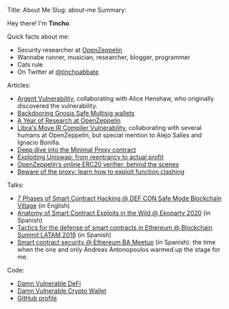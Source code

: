Title: About Me
Slug: about-me
Summary: 

Hey there! I'm **Tincho**.

Quick facts about me:

- Security researcher at [OpenZeppelin](https://openzeppelin.com/)
- Wannabe runner, musician, researcher, blogger, programmer
- Cats rule
- On Twitter at [@tinchoabbate](https://twitter.com/tinchoabbate)

Articles:

- [Argent Vulnerability](https://blog.openzeppelin.com/argent-vulnerability-report/), collaborating with Alice Henshaw, who originally discovered the vulnerability.
- [Backdooring Gnosis Safe Multisig wallets](https://blog.openzeppelin.com/backdooring-gnosis-safe-multisig-wallets)
- [A Year of Research at OpenZeppelin](https://blog.openzeppelin.com/a-year-of-research-at-openzeppelin/)
- [Libra's Move IR Compiler Vulnerability](https://blog.openzeppelin.com/libra-vulnerability-summary/), collaborating with several humans at OpenZeppelin, but special mention to Alejo Salles and Ignacio Bonilla.
- [Deep dive into the Minimal Proxy contract](https://blog.openzeppelin.com/deep-dive-into-the-minimal-proxy-contract/)
- [Exploiting Uniswap: from reentrancy to actual profit](https://blog.openzeppelin.com/exploiting-uniswap-from-reentrancy-to-actual-profit/)
- [OpenZeppelin’s online ERC20 verifier: behind the scenes](https://forum.openzeppelin.com/t/openzeppelins-online-erc20-verifier-behind-the-scenes/1675)
- [Beware of the proxy: learn how to exploit function clashing](https://forum.openzeppelin.com/t/beware-of-the-proxy-learn-how-to-exploit-function-clashing/1070)

Talks:

- [7 Phases of Smart Contract Hacking @ DEF CON Safe Mode Blockchain Village](https://www.youtube.com/watch?v=gGUOjtri4n8) (in English)
- [Anatomy of Smart Contract Exploits in the Wild @ Ekoparty 2020](https://www.youtube.com/watch?v=XOhoAzWCYpc) (in Spanish)
- [Tactics for the defense of smart contracts in Ethereum @ Blockchain Summit LATAM 2019](https://www.youtube.com/watch?v=947zkS_5-hk) (in Spanish)
- [Smart contract security @ Ethereum BA Meetup](https://www.youtube.com/watch?v=S1fK-i9RoE8) (in Spanish): the time when the one and only Andreas Antonopoulos warmed up the stage for me.

Code:

- [Damn Vulnerable DeFi](https://damnvulnerabledefi.xyz)
- [Damn Vulnerable Crypto Wallet](https://gitlab.com/badbounty/dvcw)
- [GitHub profile](https://github.com/tinchoabbate)
